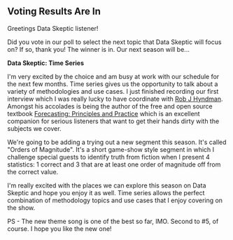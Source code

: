 ## Voting Results Are In

Greetings Data Skeptic listener!

Did you vote in our poll to select the next topic that Data Skeptic will focus on?  If so, thank you!  The winner is in.  Our next season will be...

**Data Skeptic: Time Series**

I'm very excited by the choice and am busy at work with our schedule for the next few months.  Time series gives us the opportunity to talk about a variety of methodologies and use cases.  I just finished recording our first interview which I was really lucky to have coordinate with [Rob J Hyndman](https://twitter.com/robjhyndma).  Amongst his accolades is being the author of the free and open source textbook [Forecasting: Principles and Practice](https://otexts.com/fpp3/) which is an excellent companion for serious listeners that want to get their hands dirty with the subjects we cover.

We're going to be adding a trying out a new segment this season.  It's called "Orders of Magnitude".  It's a short game-show style segment in which I challenge special guests to identify truth from fiction when I present 4 statistics: 1 correct and 3 that are at least one order of magnitude off from the correct value.

I'm really excited with the places we can explore this season on Data Skeptic and hope you enjoy it as well.  Time series allows the perfect combination of methodology topics and use cases that I enjoy covering on the show.

PS - The new theme song is one of the best so far, IMO.  Second to #5, of course.  I hope you like the new one!
